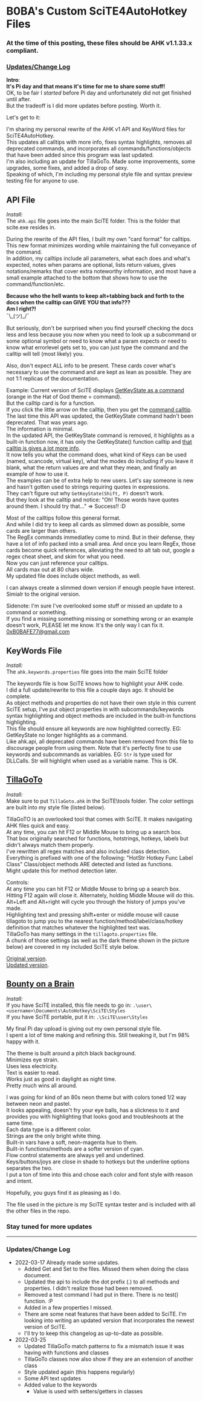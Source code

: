 
# **B0BA's Custom SciTE4AutoHotkey Files**

### At the time of this posting, these files should be AHK v1.1.33.x compliant.  

### [Updates/Change Log](#updateschange-log-1)

**Intro**:  
**It's Pi day and that means it's time for me to share some stuff!**  
OK, to be fair I *started* before Pi day and unfortunately did not get finished until after.  
But the tradeoff is I did more updates before posting. Worth it.  

Let's get to it:

I'm sharing my personal rewrite of the AHK v1 API and KeyWord files for SciTE4AutoHotkey.  
This updates all calltips with more info, fixes syntax highlights, removes all deprecated commands, and incorporates all commands/functions/objects that have been added since this program was last updated.  
I'm also including an update for TillaGoTo. Made some improvements, some upgrades, some fixes, and added a drop of sexy.  
Speaking of which, I'm including my personal style file and syntax preview testing file for anyone to use.

## API File

*Install:*  
The `ahk.api` file goes into the main SciTE folder. This is the folder that scite.exe resides in.

During the rewrite of the API files, I built my own "card format" for calltips.  
This new format minimizes wording while maintaining the full conveyance of the command.  
In addition, my calltips include all parameters, what each does and what's expected, notes when params are optional, lists return values, gives notations/remarks that cover extra noteworthy information, and most have a small example attached to the bottom that shows how to use the command/function/etc.

**Because who the hell wants to keep alt+tabbing back and forth to the docs when the calltip can GIVE YOU that info???**  
**Am I right?!**  
¯\\\_(ツ)\_/¯  

But seriously, don't be surprised when you find yourself checking the docs less and less because you now when you need to look up a subcommand or some optional symbol or need to know what a param expects or need to know what errorlevel gets set to, you can just type the command and the calltip will tell (most likely) you.  

Also, don't expect ALL info to be present. These cards cover what's necessary to use the command and are kept as lean as possible. They are not 1:1 replicas of the documentation.

Example: Current version of SciTE displays [GetKeyState as a command](https://i.imgur.com/aWgDNVf.png) (orange in the Hat of God theme = command).  
But the calltip card is for a function.  
If you click the little arrow on the calltip, then you get the [command calltip](https://i.imgur.com/ujaLVd0.png).  
The last time this API was updated, the GetKeyState command hadn't been deprecated. That was years ago.  
The information is minimal.  
In the updated API, the GetKeyState command is removed, it highlights as a built-in function now, it has only the GetKeyState() function calltip and [that calltip is gives a lot more info](https://i.imgur.com/hCafNOl.png).  
It now tells you what the command does, what kind of Keys can be used (named, scancode, virtual key), what the modes do including if you leave it blank, what the return values are and what they mean, and finally an example of how to use it.  
The examples can be of extra help to new users. Let's say someone is new and hasn't gotten used to strings requiring quotes in expressions.  
They can't figure out why `GetKeyState(Shift, P)` doesn't work.  
But they look at the calltip and notice: "Oh! Those words have quotes around them. I should try that..." => Success!! :D  

Most of the calltips follow this general format.  
And while I did try to keep all cards as slimmed down as possible, some cards are larger than others.  
The RegEx commands immediatley come to mind. But in their defense, they have a lot of info packed into a small area.
And once you learn RegEx, those cards become quick references, alleviating the need to alt tab out, google a regex cheat sheet, and skim for what you need.  
Now you can just reference your calltips.  
All cards max out at 80 chars wide.  
My updated file does include object methods, as well.

I can always create a slimmed down version if enough people have interest. Simialr to the original version.  

Sidenote: I'm sure I've overlooked some stuff or missed an update to a command or something.  
If you find a missing something missing or something wrong or an example doesn't work, PLEASE let me know. It's the only way I can fix it.  
0xB0BAFE77@gmail.com  

## KeyWords File

*Install:*  
The `ahk.keywords.properties` file goes into the main SciTE folder

The keywords file is how SciTE knows how to highlight your AHK code.  
I did a full update/rewrite to this file a couple days ago. It should be complete.  
As object methods and properties do not have their own style in this current SciTE setup, I've put object properties in with subcommands/keywords syntax highlighting and object methods are included in the built-in functions highlighting.  
This file should ensure all keywords are now highlighted correctly. EG: GetKeyState no longer highlights as a command.  
Like ahk.api, all deprecated commands have been removed from this file to discourage people from using them. 
Note that it's perfectly fine to use keywords and subcommands as variables. EG: `Str` is type used for DLLCalls. Str will highlight when used as a variable name. This is OK.

## [TillaGoTo](https://i.imgur.com/MGm68Nu.png)
*Install:*  
Make sure to put `TillaGoto.ahk` in the SciTE\tools folder.
The color settings are built into my style file (listed below).

TillaGoTO is an overlooked tool that comes with SciTE. It makes navigating AHK files quick and easy.  
At any time, you can hit F12 or Middle Mouse to bring up a search box.  
That box originally searched for functions, hotstrings, hotkeys, labels but didn't always match them properly.  
I've rewritten all regex matches and also included class detection.  
Everything is prefixed with one of the following: "HotStr Hotkey Func Label Class" 
Class/object methods ARE detected and listed as functions.  
Might update this for method detection later.  

Controls:  
At any time you can hit F12 or Middle Mouse to bring up a search box.  
Hitting F12 again will close it. Alternately, holding Middle Mouse will do this.  
Alt+Left and Alt+right will cycle you through the history of jumps you've made.  
Highlighting text and pressing shift+enter or middle mouse will cause tillagoto to jump you to the nearest function/method/label/class/hotkey definition that matches whatever the highlighted text was.  
TillaGoTo has many settings in the `tillagoto.properties` file.  
A chunk of those settings (as well as the dark theme shown in the picture below) are covered in my included SciTE style below.

[Original version](https://i.imgur.com/MMF3OJf.png).  
[Updated version](https://i.imgur.com/MGm68Nu.png).

## [Bounty on a Brain](https://i.imgur.com/1agWRh9.png)

*Install:*  
If you have SciTE installed, this file needs to go in: `.\user\<username>\Documents\AutoHotkey\SciTE\Styles`  
If you have SciTE portable, put it in: `.\SciTE\user\Styles`

My final Pi day upload is giving out my own personal style file.  
I spent a lot of time making and refining this. Still tweaking it, but I'm 98% happy with it.  

The theme is built around a pitch black background.  
Minimizes eye strain.  
Uses less electricity.  
Text is easier to read.  
Works just as good in daylight as night time.  
Pretty much wins all around.  

I was going for kind of an 80s neon theme but with colors toned 1/2 way between neon and pastel.  
It looks appealing, doesn't fry your eye balls, has a slickness to it and provides you with highlighting that looks good and troubleshoots at the same time.  
Each data type is a different color.  
Strings are the only bright white thing.  
Built-in vars have a soft, neon-magenta hue to them.  
Built-in functions/methods are a softer version of cyan.  
Flow control statements are always yell and underlined.  
Keys/buttons/joys are close in shade to hotkeys but the underline options separates the two.  
I put a ton of time into this and chose each color and font style with reason and intent.  

Hopefully, you guys find it as pleasing as I do.

The file used in the picture is my SciTE syntax tester and is included with all the other files in the repo.    

### Stay tuned for more updates

***

### Updates/Change Log
* 2022-03-17 Already made some updates.  
  * Added Get and Set to the files. Missed them when doing the class document.
  * Updated the api to include the dot prefix (.) to all methods and properties. I didn't realize those had been removed.
  * Removed a test command I had put in there. There is no test() function. :P
  * Added in a few properties I missed.
  * There are some neat features that have been added to SciTE. I'm looking into writing an updated version that incorporates the newest version of SciTE.
  * I'll try to keep this changelog as up-to-date as possible.
* 2022-03-25
  * Updated TillaGoTo match patterns to fix a mismatch issue it was having with functions and classes
  * TillaGoTo classes now also show if they are an extension of another class
  * Style updated again (this happens regularly)
  * Some API text updates
  * Added value to the keywords
    * Value is used with setters/getters in classes
